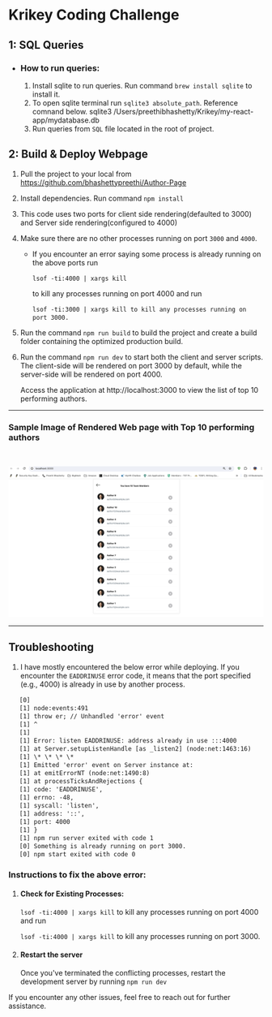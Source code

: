 # Krikey Coding Challenge

## 1: SQL Queries

- ### How to run queries:

  1.  Install sqlite to run queries. Run command `brew install sqlite` to install it.
  2.  To open sqlite terminal run `sqlite3 absolute_path`. Reference comnand below.
      sqlite3 /Users/preethibhashetty/Krikey/my-react-app/mydatabase.db
  3.  Run queries from `SQL` file located in the root of project.

## 2: Build & Deploy Webpage

1.  Pull the project to your local from https://github.com/bhashettypreethi/Author-Page
2.  Install dependencies. Run command `npm install`
3.  This code uses two ports for client side rendering(defaulted to 3000) and Server side rendering(configured to 4000)
4.  Make sure there are no other processes running on port `3000` and `4000`.

    - If you encounter an error saying some process is already running on the above ports run

          lsof -ti:4000 | xargs kill

      to kill any processes running on port 4000 and run

          lsof -ti:3000 | xargs kill to kill any processes running on port 3000.

5.  Run the command `npm run build` to build the project and create a build folder containing the optimized production build.
6.  Run the command `npm run dev` to start both the client and server scripts. The client-side will be rendered on port 3000 by default, while the server-side will be rendered on port 4000.

    Access the application at http://localhost:3000 to view the list of top 10 performing authors.

---

### Sample Image of Rendered Web page with Top 10 performing authors

&nbsp;

![Sample Image of Rendered Web page](/my-react-app/public/Top10PerformingAuthors.png)

---

## Troubleshooting

1. I have mostly encountered the below error while deploying. If you encounter the `EADDRINUSE` error code, it means that the port specified (e.g., 4000) is already in use by another process.

```
   [0]
   [1] node:events:491
   [1] throw er; // Unhandled 'error' event
   [1] ^
   [1]
   [1] Error: listen EADDRINUSE: address already in use :::4000
   [1] at Server.setupListenHandle [as _listen2] (node:net:1463:16)
   [1] \* \* \* \*
   [1] Emitted 'error' event on Server instance at:
   [1] at emitErrorNT (node:net:1490:8)
   [1] at processTicksAndRejections {
   [1] code: 'EADDRINUSE',
   [1] errno: -48,
   [1] syscall: 'listen',
   [1] address: '::',
   [1] port: 4000
   [1] }
   [1] npm run server exited with code 1
   [0] Something is already running on port 3000.
   [0] npm start exited with code 0
```

### Instructions to fix the above error:

1.  #### Check for Existing Processes:

    `lsof -ti:4000 | xargs kill` to kill any processes running on port 4000 and run

    `lsof -ti:4000 | xargs kill` to kill any processes running on port 3000.

2.  #### Restart the server
    Once you've terminated the conflicting processes, restart the development server by running `npm run dev`

If you encounter any other issues, feel free to reach out for further assistance.
